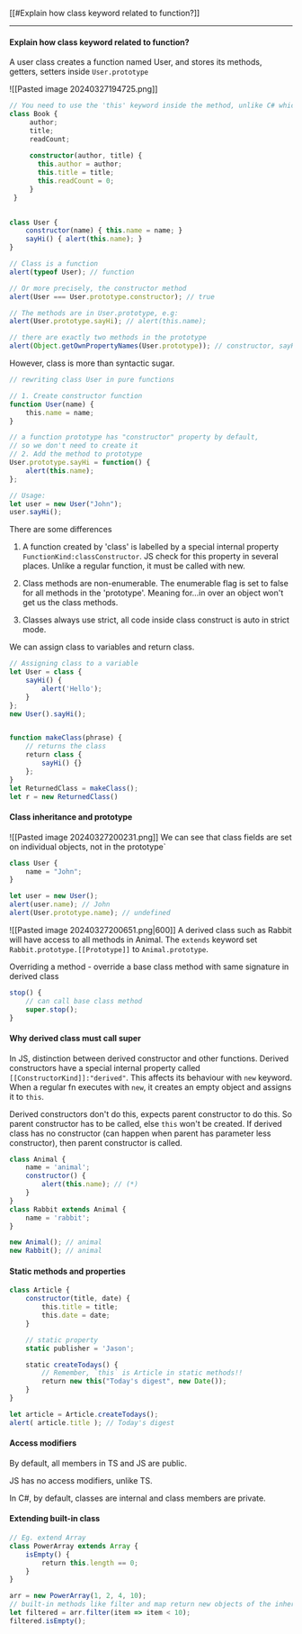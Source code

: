 [[#Explain how class keyword related to function?]]

---

#### Explain how class keyword related to function?
A user class creates a function named User, and stores its methods, getters, setters inside `User.prototype`

![[Pasted image 20240327194725.png]]

```ts
// You need to use the 'this' keyword inside the method, unlike C# which you don't
class Book {  
	 author;  
	 title;  
	 readCount;
	 
	 constructor(author, title) {  
	   this.author = author;  
	   this.title = title;  
	   this.readCount = 0;  
	 }
 }
 

class User {
    constructor(name) { this.name = name; }
    sayHi() { alert(this.name); }
}

// Class is a function
alert(typeof User); // function

// Or more precisely, the constructor method
alert(User === User.prototype.constructor); // true

// The methods are in User.prototype, e.g:
alert(User.prototype.sayHi); // alert(this.name);

// there are exactly two methods in the prototype
alert(Object.getOwnPropertyNames(User.prototype)); // constructor, sayHi
```

However, class is more than syntactic sugar.
```ts
// rewriting class User in pure functions

// 1. Create constructor function
function User(name) {
    this.name = name;
}

// a function prototype has "constructor" property by default,
// so we don't need to create it
// 2. Add the method to prototype
User.prototype.sayHi = function() {
    alert(this.name);
};

// Usage:
let user = new User("John");
user.sayHi();
```
There are some differences
1. A function created by 'class' is labelled by a special internal property `FunctionKind:classConstructor`. JS check for this property in several places. Unlike a regular function, it must be called with new.

3. Class methods are non-enumerable. The enumerable flag is set to false for all methods in the 'prototype'. Meaning for…in over an object won't get us the class methods.

5. Classes always use strict, all code inside class construct is auto in strict mode.


We can assign class to variables and return class.
```ts
// Assigning class to a variable
let User = class {
    sayHi() {
        alert('Hello');
    }
};
new User().sayHi();


function makeClass(phrase) {
    // returns the class
    return class {
        sayHi() {}
    };
}
let ReturnedClass = makeClass();
let r = new ReturnedClass()
```




#### Class inheritance and prototype
![[Pasted image 20240327200231.png]]
We can see that class fields are set on individual objects, not in the prototype`
```ts
class User {
    name = "John";
}

let user = new User();
alert(user.name); // John
alert(User.prototype.name); // undefined
```


![[Pasted image 20240327200651.png|600]]
A derived class such as Rabbit will have access to all methods in Animal. The `extends` keyword set `Rabbit.prototype.[[Prototype]]` to `Animal.prototype`.

Overriding a method - override a base class method with same signature in derived class

```ts
stop() {
	// can call base class method
	super.stop();
}
```

#### Why derived class must call super
In JS, distinction between derived constructor and other functions. Derived constructors have a special internal property called `[[ConstructorKind]]:"derived"`.
This affects its behaviour with `new` keyword. When a regular fn executes with `new`, it creates an empty object and assigns it to `this`.

Derived constructors don't do this, expects parent constructor to do this. So parent constructor has to be called, else `this` won't be created. If derived class has no constructor (can happen when parent has parameter less constructor), then parent constructor is called.

```ts
class Animal {
    name = 'animal';
    constructor() {
        alert(this.name); // (*)
    }
}
class Rabbit extends Animal {
    name = 'rabbit';
}

new Animal(); // animal
new Rabbit(); // animal
```

#### Static methods and properties

```ts
class Article {
    constructor(title, date) {
        this.title = title;
        this.date = date;
    }

	// static property
	static publisher = 'Jason';

    static createTodays() {
        // Remember, `this` is Article in static methods!!
        return new this("Today's digest", new Date());
    }
}

let article = Article.createTodays();
alert( article.title ); // Today's digest
```



#### Access modifiers
By default, all members in TS and JS are public.

JS has no access modifiers, unlike TS.

In C#, by default, classes are internal and class members are private.


#### Extending built-in class

```ts
// Eg. extend Array
class PowerArray extends Array {
    isEmpty() {
        return this.length == 0;
    }
}

arr = new PowerArray(1, 2, 4, 10);
// built-in methods like filter and map return new objects of the inherited type, in this case Power Array
let filtered = arr.filter(item => item < 10);
filtered.isEmpty();
```








